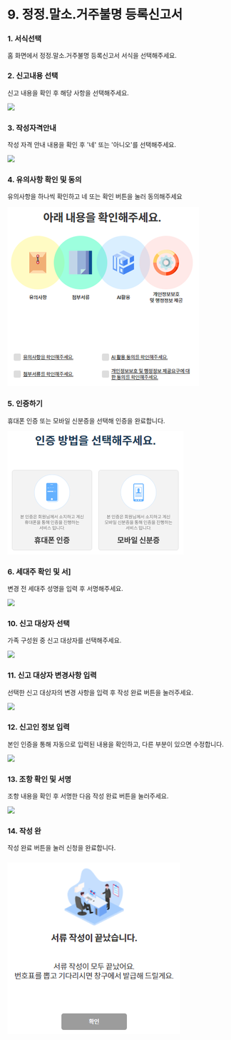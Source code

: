 # 9. 정정.말소.거주불명 등록신고서

### 1. 서식선택

홈 화면에서 정정.말소.거주불명 등록신고서 서식을 선택해주세요.

### 2. 신고내용 선택

신고 내용을 확인 후 해당 사항을 선택해주세요.

![](<../../.gitbook/assets/9. 정정말소\_신고내용선택.png>)

### 3. 작성자격안내

작성 자격 안내 내용을 확인 후 '네' 또는 '아니오'를 선택해주세요.

![](<../../.gitbook/assets/9. 정정말소\_작성자격안내 (1).png>)

### 4. 유의사항 확인 및 동의

유의사항을 하나씩 확인하고 네 또는 확인 버튼을 눌러 동의해주세요

![](<../../.gitbook/assets/image (1) (1) (1) (1).png>)

### 5. 인증하기

휴대폰 인증 또는 모바일 신분증을 선택해 인증을 완료합니다.

![](<../../.gitbook/assets/image (3).png>)

### 6. 세대주 확인 및 서] <a href="#4." id="4."></a>

변경 전 세대주 성명을 입력 후 서명해주세요.

![](<../../.gitbook/assets/9. 정정말소\_전세대주서명.png>)

### 10. 신고 대상자 선택

가족 구성원 중 신고 대상자를 선택해주세요.

![](<../../.gitbook/assets/9. 정정말소\_신고대상자선택.png>)

### 11. 신고 대상자 변경사항 입력

선택한 신고 대상자의 변경 사항을 입력 후 작성 완료 버튼을 눌러주세요.

![](<../../.gitbook/assets/9. 정정말소\_변경사항.png>)

### 12. 신고인 정보 입력

본인 인증을 통해 자동으로 입력된 내용을 확인하고, 다른 부분이 있으면 수정합니다.

![](<../../.gitbook/assets/9. 정정말소\_신고인 정보.png>)

### 13. 조항 확인 및 서명

조항 내용을 확인 후 서명한 다음 작성 완료 버튼을 눌러주세요.

![](<../../.gitbook/assets/9. 정정말소\_조항내용.png>)

### 14. 작성 완

작성 완료 버튼을 눌러 신청을 완료합니다.

### ![](<../../.gitbook/assets/image (8).png>)
